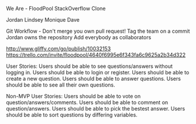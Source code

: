 We Are - FloodPool
StackOverflow Clone

Jordan
Lindsey
Monique
Dave

Git Workflow -
Don't merge you own pull request!
Tag the team on a commit
Jordan owns the repository
Add everybody as collaborators


http://www.gliffy.com/go/publish/10032153
https://trello.com/invite/floodpool/4640f6995e6f343fa6c9625a2b34d322

User Stories:
Users should be able to see questions/answers without logging in.
Users should be able to login or register.
Users should be able to create a new question.
Users should be able to answer questions.
Users should be able to see all their own questions.


Non-MVP User Stories:
Users should be able to vote on question/answers/comments.
Users should be able to comment on question/answers.
Users should be able to pick the bestest answer.
Users should be able to sort questions by differing variables.

